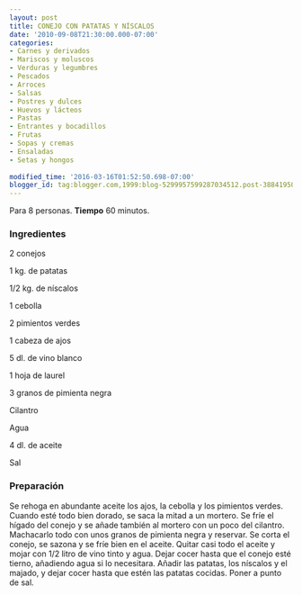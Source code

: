 ```yaml
---
layout: post
title: CONEJO CON PATATAS Y NÍSCALOS
date: '2010-09-08T21:30:00.000-07:00'
categories:
- Carnes y derivados
- Mariscos y moluscos
- Verduras y legumbres
- Pescados
- Arroces
- Salsas
- Postres y dulces
- Huevos y lácteos
- Pastas
- Entrantes y bocadillos
- Frutas
- Sopas y cremas
- Ensaladas
- Setas y hongos
 
modified_time: '2016-03-16T01:52:50.698-07:00'
blogger_id: tag:blogger.com,1999:blog-5299957599287034512.post-3884195075425850087
---
```


Para 8 personas.
<b>Tiempo</b> 60 minutos.

<h3>Ingredientes</h3>

2 conejos

1 kg. de patatas

1/2 kg. de níscalos

1 cebolla

2 pimientos verdes

1 cabeza de ajos

5 dl. de vino blanco

1 hoja de laurel

3 granos de pimienta negra

Cilantro

Agua

4 dl. de aceite

Sal

<h3>Preparación</h3>

Se rehoga en abundante aceite los ajos, la cebolla y los pimientos verdes. Cuando esté todo bien dorado, se saca la mitad a un mortero. Se fríe el hígado del conejo y se añade también al mortero con un poco del cilantro. Machacarlo todo con unos granos de pimienta negra y reservar. Se corta el conejo, se sazona y se fríe bien en el aceite. Quitar casi todo el aceite y mojar con 1/2 litro de vino tinto y agua. Dejar cocer hasta que el conejo esté tierno, añadiendo agua si lo necesitara. Añadir las patatas, los níscalos y el majado, y dejar cocer hasta que estén las patatas cocidas. Poner a punto de sal.

